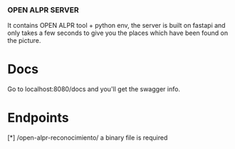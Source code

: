 ### OPEN ALPR SERVER 
It contains OPEN ALPR tool + python env, the server is built on fastapi and only takes a few seconds to give you the places which have been found on the picture.


# Docs 

Go to localhost:8080/docs and you'll get the swagger info.


# Endpoints


[*]  /open-alpr-reconocimiento/ a binary file is required 